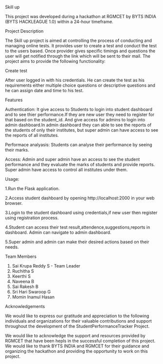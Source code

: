 Skill up

This project was developed during a hackathon at RGMCET by BYTS INDIA (BYTS HACKLEAGUE 1.0) within a 24-hour timeframe.

Project Description

The Skill up project is aimed at controlling the process of conducting and managing online tests. It provides user to create a test and conduct the test to the users based. Once provider gives specific timings and questions the user will get notified through the link which will be sent to their mail. The project aims to provide the following functionality:

Create test

After user logged in with his credentials. He can create the test as his requirements either multiple choice questions or descriptive questions and he can assign date and time to his test. 

Features

Authentication: It give access to Students to login into student dashboard and to see thier performance.If they are new user they need to register for that based on the student_id. And give access for admins to login into admin dashboard.In admin dashboard they can able to see the reports of the students of only their institutes, but super admin can have access to see the reports of all institutes.

Performace analyasis:
Students can analyse their performance by seeing their marks.

Access: Admin and super admin have an access to see the student performance and they evaluate the marks of students and provide reports. Super admin have access to control all institutes under them.

Usage:

1.Run the Flask application.

2.Access student dashboard by opening http://localhost:2000 in your web browser.

3.Login to the student dashboard using credentials,if new user then register using registration process.

4.Student can access their test result,attendence,suggestions,reports in dashboard. Admin can navigate to admin dashboard.

5.Super admin and admin can make their desired actions based on their needs.

Team Members
1.	Sai Krupa Reddy S - Team Leader
2.	Ruchitha S
3.	Keerthi S
4.	Naveena B
5.	Sai Rakesh B
6.	Sri Hari Swaroop G
7.	Momin Inamul Hasan

Acknowledgements

We would like to express our gratitude and appreciation to the following individuals and organizations for their valuable contributions and support throughout the development of the StudentPerformanceTracker Project.

We would like to acknowledge the support and resources provided by RGMCET that have been hepls in the successful completion of this project. We would like to thank BYTS INDIA and RGMCET for their guidance and organizing the hackathon and providing the opportunity to work on this project.

